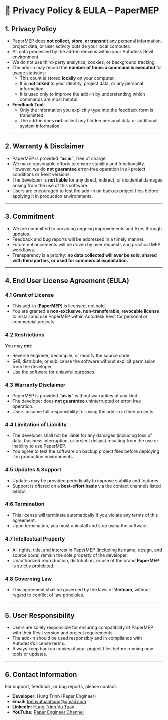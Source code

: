 # 📜 Privacy Policy & EULA – PaperMEP

## 1. Privacy Policy
- PaperMEP does **not collect, store, or transmit** any personal information, project data, or user activity outside your local computer.  
- All data processed by the add-in remains within your Autodesk Revit environment.  
- We do not use third-party analytics, cookies, or background tracking.  
- The add-in may record the **number of times a command is executed** for usage statistics:  
  - This count is stored **locally** on your computer.  
  - It is **not linked** to your identity, project data, or any personal information.  
  - It is used only to improve the add-in by understanding which commands are most helpful.  
- **Feedback Tool**:  
  - Only the information you explicitly type into the feedback form is transmitted.  
  - The add-in does **not** collect any hidden personal data or additional system information.  

---

## 2. Warranty & Disclaimer
- PaperMEP is provided **“as is”**, free of charge.  
- We make reasonable efforts to ensure stability and functionality. However, we do **not guarantee** error-free operation in all project conditions or Revit versions.  
- The developer is **not liable** for any direct, indirect, or incidental damages arising from the use of this software.  
- Users are encouraged to test the add-in on backup project files before applying it in production environments.  

---

## 3. Commitment
- We are committed to providing ongoing improvements and fixes through updates.  
- Feedback and bug reports will be addressed in a timely manner.  
- Future enhancements will be driven by user requests and practical MEP workflows.  
- Transparency is a priority: **no data collected will ever be sold, shared with third parties, or used for commercial exploitation.**

---

## 4. End User License Agreement (EULA)

### 4.1 Grant of License
- This add-in (**PaperMEP**) is licensed, not sold.  
- You are granted a **non-exclusive, non-transferable, revocable license** to install and use PaperMEP within Autodesk Revit for personal or commercial projects.  

### 4.2 Restrictions
You may **not**:  
- Reverse engineer, decompile, or modify the source code.  
- Sell, distribute, or sublicense the software without explicit permission from the developer.  
- Use the software for unlawful purposes.  

### 4.3 Warranty Disclaimer
- PaperMEP is provided **“as is”** without warranties of any kind.  
- The developer does **not guarantee** uninterrupted or error-free operation.  
- Users assume full responsibility for using the add-in in their projects.  

### 4.4 Limitation of Liability
- The developer shall not be liable for any damages (including loss of data, business interruption, or project delays) resulting from the use or inability to use PaperMEP.  
- You agree to test the software on backup project files before deploying it in production environments.  

### 4.5 Updates & Support
- Updates may be provided periodically to improve stability and features.  
- Support is offered on a **best-effort basis** via the contact channels listed below.  

### 4.6 Termination
- This license will terminate automatically if you violate any terms of this agreement.  
- Upon termination, you must uninstall and stop using the software.  

### 4.7 Intellectual Property
- All rights, title, and interest in PaperMEP (including its name, design, and source code) remain the sole property of the developer.  
- Unauthorized reproduction, distribution, or use of the brand **PaperMEP** is strictly prohibited.  

### 4.8 Governing Law
- This agreement shall be governed by the laws of **Vietnam**, without regard to conflict of law principles.  

---

## 5. User Responsibility
- Users are solely responsible for ensuring compatibility of PaperMEP with their Revit version and project requirements.  
- The add-in should be used responsibly and in compliance with Autodesk’s license terms.  
- Always keep backup copies of your project files before running new tools or updates.  

---

## 6. Contact Information
For support, feedback, or bug reports, please contact:  

- **Developer:** Hung Trinh (Paper Engineer)  
- **Email:** [trinhvutuanhung@gmail.com](mailto:trinhvutuanhung@gmail.com)  
- **LinkedIn:** [Hung Trinh Vu Tuan](https://www.linkedin.com/in/h%C3%B9ng-tr%E1%BB%8Bnh-v%C5%A9-tu%E1%BA%A5n-2739b32a6/)  
- **YouTube:** [Paper Engineer Channel](https://www.youtube.com/@paper.engineer)  
